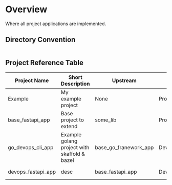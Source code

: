 # Overview

Where all project applications are implemented.

## Directory Convention

```
```

## Project Reference Table

| Project Name | Short Description | Upstream | State | CODEOWNER |
|--------------|-------------------|-------|----------|----------|
| Example | My example project | None | Production | [John Doe](mailto://john.doe@email) |
| base_fastapi_app | Base project to extend | some_lib | Production | [James Nguyen](mailto://james.nguyen@flyrlabs.com) |
| go_devops_cli_app | Example golang project with skaffold & bazel | base_go_franework_app | Development | [James Nguyen](mailto://james.nguyen@flyrlabs.com) |
| devops_fastapi_app | desc | base_fastapi_app | Development | [James Nguyen](mailto://james.nguyen@flyrlabs.com) |
